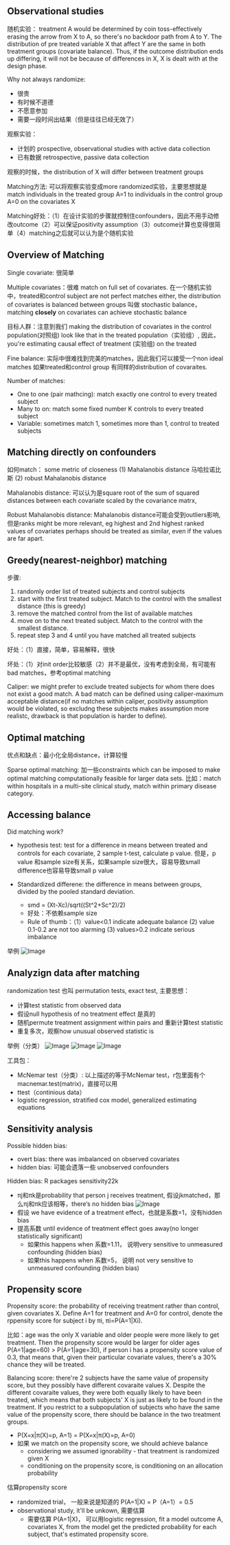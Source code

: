 ## Observational studies

随机实验： treatment A would be determined by coin toss-effectively erasing the arrow from X to A, so there's no backdoor path from A to Y. The distribution of pre treated variable X that affect Y are the same in both treatment groups (covariate balance). Thus, if the outcome distribution ends up differing, it will not be because of differences in X, X is dealt with at the design phase.

Why not always randomize:
- 很贵
- 有时候不道德
- 不愿意参加
- 需要一段时间出结果（但是往往已经无效了）

观察实验：
- 计划的 prospective, observational studies with active data collection
- 已有数据 retrospective, passive data collection 

观察的时候，the distribution of X will differ between treatment groups

Matching方法: 可以将观察实验变成more randomized实验，主要思想就是match individuals in the treated group A=1 to individuals in the control group A=0 on the covariates X

Matching好处：（1）在设计实验的步骤就控制住confounders，因此不用手动修改outcome（2）可以保证positivity assumption（3）outcome计算也变得很简单（4）matching之后就可以认为是个随机实验

## Overview of Matching
Single covariate: 很简单

Multiple covariates：很难 match on full set of covariates. 在一个随机实验中，treated和control subject are not perfect matches either, the distribution of covariates is balanced between groups 叫做 stochastic balance，matching **closely** on covariates can achieve stochastic balance

目标人群：注意到我们 making the distribution of covariates in the control population(对照组) look like that in the treated population（实验组）, 因此，you're estimating causal effect of treatment (实验组) on the treated

Fine balance: 实际中很难找到完美的matches，因此我们可以接受一个non ideal matches 如果treated和control group 有同样的distribution of covaraites.

Number of matches:
- One to one (pair mathcing): match exactly one control to every treated subject
- Many to on: match some fixed number K controls to every treated subject
- Variable: sometimes match 1, sometimes more than 1, control to treated subjects

## Matching directly on confounders
如何match： some metric of closeness (1) Mahalanobis distance 马哈拉诺比斯 (2) robust Mahalanobis distance

Mahalanobis distance: 可以认为是square root of the sum of squared distances between each covariate scaled by the covariance matrx, 

Robust Mahalanobis distance: Mahalanobis distance可能会受到outliers影响, 但是ranks might be more relevant, eg highest and 2nd highest ranked values of covariates perhaps should be treated as similar, even if the values are far apart.

## Greedy(nearest-neighbor) matching 
步骤:
1. randomly order list of treated subjects and control subjects
2. start with the first treated subject. Match to the control with the smallest distance (this is greedy)
3. remove the matched control from the list of available matches
4. move on to the next treated subject. Match to the control with the smallest distance.
5. repeat step 3 and 4 until you have matched all treated subjects

好处：（1）直接，简单，容易解释，很快

坏处：（1）对init order比较敏感（2）并不是最优，没有考虑到全局，有可能有bad matches，参考optimal matching

Caliper: we might prefer to exclude treated subjects for whom there does not exist a good match. A bad match can be defined using caliper-maximum acceptable distance(if no matches within caliper, positivity assumption would be violated, so excludng these subjects makes assumption more realistc, drawback is that population is harder to define). 

## Optimal matching

优点和缺点：最小化全局distance，计算较慢

Sparse optimal matching: 加一些constraints which can be imposed to make optimal matching computationally feasible for larger data sets. 比如：match within hospitals in a multi-site clinical study, match within primary disease category.

## Accessing balance
Did matching work? 
- hypothesis test: test for a difference in means between treated and controls for each covariate, 2 sample t-test, calculate p value. 但是，p value 和sample size有关系，如果sample size很大，容易导致small difference也容易导致small p value

- Standardized differene: the difference in means between groups, divided by the pooled standard deviation.
  - smd = (Xt-Xc)/sqrt((St^2+Sc^2)/2)
  - 好处：不依赖sample size
  - Rule of thumb：（1）value<0.1 indicate adequate balance (2) value 0.1-0.2 are not too alarming (3) values>0.2 indicate serious imbalance

举例
![Image](/pictures/smd_eg.png)

## Analyzign data after matching

randomization test 也叫 permutation tests, exact test, 主要思想：
- 计算test statistic from observed data
- 假设null hypothesis of no treatment effect 是真的
- 随机permute treatment assignment within pairs and 重新计算test statistic
- 重复多次，观察how unusual observed statistic is

举例（分类）
![Image](/pictures/mps_1.png)
![Image](/pictures/mps_2.png)
![Image](/pictures/mps_3.png)

工具包：
- McNemar test（分类）: 以上描述的等于McNemar test，r包里面有个macnemar.test(matrix)，直接可以用
- ttest（continious data）
- logistic regression, stratified cox model, generalized estimating equations


## Sensitivity analysis
Possible hidden bias: 
- overt bias: there was imbalanced on observed covariates
- hidden bias: 可能会遗落一些 unobserved confounders

Hidden bias: R packages sensitivity22k
- πj和πk是probability that person j receives treatment, 假设jkmatched，那么πj和πk应该相等，there‘s no hidden bias
![Image](/pictures/sensitivity_analysis.png)
- 假设 we have evidence of a treatment effect，也就是系数=1，没有hidden bias
- 提高系数 until evidence of treatment effect goes away(no longer statistically significant)
  - 如果this happens when 系数=1.11， 说明very sensitive to unmeasured confounding (hidden bias)
  - 如果this happens when 系数=5， 说明 not very sensitive to unmeasured confounding (hidden bias)

## Propensity score
Propensity score: the probability of receiving treatment rather than control, given covariates X. Define A=1 for treatment and A=0 for control, denote the rppensity score for subject i by πi, πi=P(A=1|Xi).

比如：age was the only X variable and older people were more likely to get treatment. Then the propensity score would be larger for older ages P(A=1|age=60) > P(A=1|age=30), if person i has a propensity score value of 0.3, that means that, given their particular covariate values, there's a 30% chance they will be treated.

Balancing score: there're 2 subjects have the same value of propensity score, but they possibly have different covaraite values X. Despite the different covaraite values, they were both equally likely to have been treated, which means that both subjects' X is just as likely to be found in the treatment. If you restrict to a subpopulation of subjects who have the same value of the propensity score, there should be balance in the two treatment groups.
- P(X=x|π(X)=p, A=1) = P(X=x|π(X)=p, A=0)
- 如果 we match on the propensity score, we should achieve balance
  - considering we assumed ignorability - that treatment is randomized given X
  - conditioning on the propensity score, is conditioning on an allocation probability
  
估算propensity score
- randomized trial， 一般来说是知道的 P(A=1|X) = P（A=1）= 0.5
- observational study, it'll be unkown, 需要估算
  - 需要估算 P(A=1|X)， 可以用logistic regression, fit a model outcome A, covariates X, from the model get the predicted probability for each subject, that's estimated propensity score.
